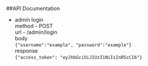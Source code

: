 ##API Documentation

* admin login\
method - POST\
  url - /admin/login\
  body\
  `{"username":"example",
  "password":"example"}`\
  response\
  `{"access_token": "eyJhbGciOiJIUzI1NiIsInR5cCI6"}`
  
  
  
  
  

